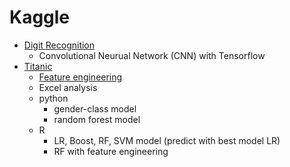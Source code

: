 # Kaggle
- [Digit Recognition](https://www.kaggle.com/c/digit-recognizer)
  - Convolutional Neurual Network (CNN) with Tensorflow
- [Titanic](https://www.kaggle.com/c/titanic)
  - [Feature engineering](titanic/frature_engineering.md)
  - Excel analysis
  - python
    - gender-class model
    - random forest model
  - R
    - LR, Boost, RF, SVM model (predict with best model LR)
    - RF with feature engineering
